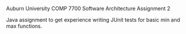 Auburn University
COMP 7700 Software Architecture
Assignment 2

Java assignment to get experience writing JUnit tests for basic min and max functions.
